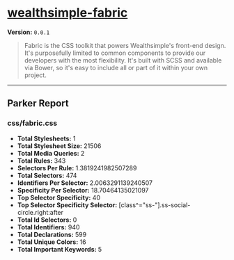 # [wealthsimple-fabric]( http://fabric.wealthsimple.com )

**Version:** `0.0.1`

> Fabric is the CSS toolkit that powers Wealthsimple's front-end design. It's purposefully limited to common components to provide our developers with the most flexibility. It's built with SCSS and available via Bower, so it's easy to include all or part of it within your own project.

* * *

## Parker Report

### css/fabric.css

- **Total Stylesheets:** 1
- **Total Stylesheet Size:** 21506
- **Total Media Queries:** 2
- **Total Rules:** 343
- **Selectors Per Rule:** 1.3819241982507289
- **Total Selectors:** 474
- **Identifiers Per Selector:** 2.0063291139240507
- **Specificity Per Selector:** 18.70464135021097
- **Top Selector Specificity:** 40
- **Top Selector Specificity Selector:** [class^="ss-"].ss-social-circle.right:after
- **Total Id Selectors:** 0
- **Total Identifiers:** 940
- **Total Declarations:** 599
- **Total Unique Colors:** 16
- **Total Important Keywords:** 5
